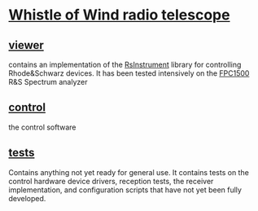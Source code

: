# [Whistle of Wind radio telescope](https://www.whistleofwind.com)

## [viewer](./viewer)

contains an implementation of the [RsInstrument](https://pypi.org/project/RsInstrument/) library for controlling Rhode&Schwarz devices. It has been tested intensively on the [FPC1500](https://www.rohde-schwarz.com/products/test-and-measurement/benchtop-analyzers/rs-fpc-spectrum-analyzer_63493-542324.html) R&S Spectrum analyzer

## [control](./control)

the control software

## [tests](./tests)

Contains anything not yet ready for general use. It contains tests on the control hardware device drivers, reception tests, the receiver implementation, and configuration scripts that have not yet been fully developed.